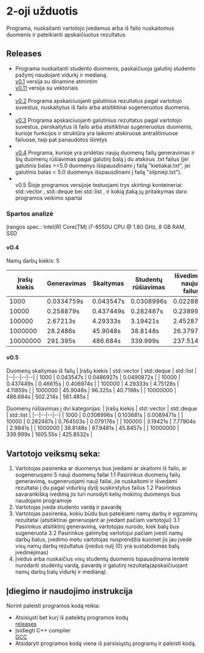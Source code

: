 # 2-oji užduotis
Programa, nuskaitanti vartotojo įvedamus arba iš failo nuskaitomus duomenis ir pateikianti apskaičiuotus rezultatus

## Releases
* Programa nuskaitanti studento duomenis, paskaičiuoja galutinį studento pažymį naudojant vidurkį ir medianą.
 <br />[v0.1](https://github.com/gabrielyyytte/2uzd/releases/tag/v0.1) versija su dinamine atmintim
 <br />[v0.11](https://github.com/gabrielyyytte/2uzd/releases/tag/v0.11) versija su vektoriais
* <br />[v0.2](https://github.com/gabrielyyytte/2uzd/releases/tag/v0.2geras) Programa apskaiciuojanti galutinius rezultatus pagal vartotojo suvestus, nuskaitytus iš failo arba atsitiktinai sugeneruotus duomenis.
*  <br />[v0.3](https://github.com/gabrielyyytte/2uzd/releases/tag/v0.3) Programa apskaiciuojanti galutinius rezultatus pagal vartotojo suvestus, perskaitytus iš failo arba atsitiktinai sugeneruotus duomenis, kurioje funkcijos ir struktūra yra laikomi atskiruose antraštiniuose failuose, taip pat panaudotos išimtys
*  <br />[v0.4](https://github.com/gabrielyyytte/2uzd/releases/tag/v0.4) Programa, kurioje yra pridėtas naujų duomenų failų generavimas ir šių duomenų rūšiavimas pagal galutinį balą į du atskirus .txt failus (jei galutinis balas >=5.0 duomenys išspausdinami į failą "kietiakai.txt", jei galutinis balas < 5.0 duomenys išspausdinami į failą "silpnieji.txt"). 
*  <br /> v0.5 Šioje programos versijoje testuojami trys skirtingi konteineriai: std::vector <Student>, std::deque <Student> bei std::list <Student>, ir kokią įtaką jų pritaikymas daro programos veikimo spartai
 
### Spartos analizė
Įrangos spec.: Intel(R) Core(TM) i7-8550U CPU @ 1.80 GHz, 8 GB RAM, SSD
#### vO.4
Namų darbų kiekis: 5

| Įrašų kiekis | Generavimas | Skaitymas | Studentų rūšiavimas | Išvedimas į naujus failus| 
|--|--|--|--|--|
| 1000 | 0.0334759s | 0.043547s | 0.0308996s | 0.0228836s |
| 10000 | 0.258879s | 0.437449s | 0.282487s | 0.23899s |
| 100000 | 2.67213s  | 4.29333s | 3.19421s | 2.45287s | 
| 1000000 | 28.2486s | 45.9048s | 38.8148s | 26.3797s |
| 10000000 | 291.395s | 486.684s | 339.999s | 237.5145s | 

#### vO.5
Duomenų skaitymas iš failų
| Įrašų kiekis | std::vector | std::deque | std::list |
|--|--|--|--|
| 1000 | 0.043547s | 0.0486927s | 0.0490872s | 
| 10000 | 0.437449s | 0.46615s | 0.406974s |
| 100000 | 4.29333s  | 4.75128s | 4.11859s | 
| 1000000 | 45.9048s | 96.325s | 40.7198s | 
| 10000000 | 486.684s | 502.214s | 561.485s |


 Duomenų rūšiavimas į dvi kategorijas:
| Įrašų kiekis | std::vector | std::deque | std::list |
|--|--|--|--|
| 1000 | 0.0308996s | 0.103681s | 0.0089471s |
| 10000 | 0.282487s | 0.764503s | 0.079176s |
| 100000 |  3.19421s  | 7.77904s | 2.9841s |
| 1000000 | 38.8148s | 87.9481s | 45.8457s | 
| 10000000 | 339.999s | 1605.55s | 425.8532s |
 
## Vartotojo veiksmų seka:

1.  Vartotojas pasirenka ar duomenys bus įvedami ar skaitomi iš failo, ar sugeneruojami 5 nauji duomenų failai
1.1 Pasirinkus duomenų failų generavimą, sugeneruojami nauji failai, jie nuskaitomi ir išvedami rezultatai į du pagal vidurkių dydį suskirstytus failus
1.2 Pasirinkus savarankišką ivedimą jis turi nurodyti kelių mokinių duomenys bus naudojami programoje
2.  Vartotojas įveda studento vardą ir pavardę
3.  Vartotojas pasirenka, kokiu būdu bus pateikiami namų darbų ir egzaminų rezultatai (atsitiktinai generuojant ar įvedant pačiam vartotojui)
3.1 Pasirinkus atsitiktinį generavimą, vartotojas nurodo, kiek balų bus sugeneruota
3.2 Pasirinkus galimybę vartotojui pačiam įvesti namų darbų balus, įvedimo metu vartotojas nusprendžia kuomet jis jau įvedė visų namų darbų rezultatus (įvedus nulį (0) yra sustabdomas balų įvedinėjimas)
4. Įvedus arba nuskaičius visų studentų duomenis tspausdinama lentelė nurodanti studentų vardą, pavardę ir galutinį rezultatą(apskaičiuojant namų darbų balų vidurkį ir medianą).
 
## Įdiegimo ir naudojimo instrukcija 
Norint paleisti programos kodą reikia:
* Atsisiųsti bet kurį iš pateiktų programos kodų
  <br />[releases](https://github.com/gabrielyyytte/2uzd/releases)
* Įsidiegti C++ compiler
  <br />[GCC](https://gcc.gnu.org/)
* Atsidaryti programos kodą viena iš parsisiųstų programų ir paleisti kodą.

